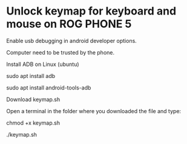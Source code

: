 # Unlock keymap for keyboard and mouse on ROG PHONE 5

Enable usb debugging in android developer options.

Computer need to be trusted by the phone.

Install ADB on Linux (ubuntu)

sudo apt install adb

sudo apt install android-tools-adb

Download keymap.sh

Open a terminal in the folder where you downloaded the file and type:

chmod +x keymap.sh

./keymap.sh

